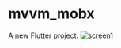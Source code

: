 # mvvm_mobx

A new Flutter project.
![screen1](https://user-images.githubusercontent.com/78256906/157826231-4bab062f-cd92-4540-a0f5-7a1751c5a618.png)

